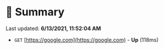# 📖 Summary
Last updated: **6/13/2021, 11:52:04 AM**

- `GET` [https://google.com](https://google.com) - **Up** (118ms)
